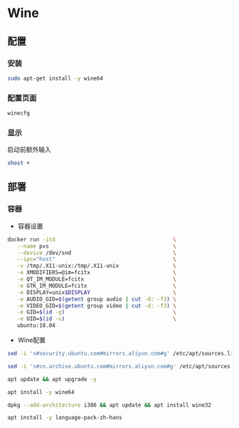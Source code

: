 <!--
 * @Description: 
 * @Version: 1.0
 * @Author: DaLao
 * @Email:  
 * @Date: 2022-01-02 02:39:19
 * @LastEditors: daLao
 * @LastEditTime: 2023-04-23 09:38:57
-->

# Wine

## 配置

### 安装

```sh
sudo apt-get install -y wine64
```

### 配置页面

```sh
winecfg
```

### 显示

启动前额外输入

```sh
xhost +
```

## 部署

### 容器

- 容器设置

```sh
docker run -itd                                     \
   --name pvs                                       \
   --device /dev/snd                                \
   --ipc="host"                                     \
   -v /tmp/.X11-unix:/tmp/.X11-unix                 \
   -e XMODIFIERS=@im=fcitx                          \
   -e QT_IM_MODULE=fcitx                            \
   -e GTK_IM_MODULE=fcitx                           \
   -e DISPLAY=unix$DISPLAY                          \
   -e AUDIO_GID=$(getent group audio | cut -d: -f3) \
   -e VIDEO_GID=$(getent group video | cut -d: -f3) \
   -e GID=$(id -g)                                  \
   -e UID=$(id -u)                                  \
   ubuntu:18.04
```

- Wine配置

```sh
sed -i 's#security.ubuntu.com#mirrors.aliyun.com#g' /etc/apt/sources.list

sed -i 's#cn.archive.ubuntu.com#mirrors.aliyun.com#g' /etc/apt/sources.list

apt update && apt upgrade -y

apt install -y wine64

dpkg --add-architecture i386 && apt update && apt install wine32

apt install -y language-pack-zh-hans
```
